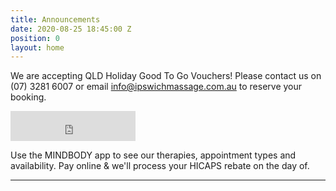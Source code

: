 ```yaml
---
title: Announcements
date: 2020-08-25 18:45:00 Z
position: 0
layout: home
---
```


We are accepting QLD Holiday Good To Go Vouchers! Please contact us on (07) 3281 6007 or email info@ipswichmassage.com.au to reserve your booking.

<iframe id="getOurApp" scrolling="no" allowtransparency="true" src="https://clients.mindbodyonline.com/connect/appbutton?siteID=23881&linkSourceID=10" style="border: none; width: 200px; height: 48px;"></iframe>

Use the MINDBODY app to see our therapies, appointment types and availability. Pay online & we'll process your HICAPS rebate on the day of.

---------